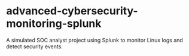 # advanced-cybersecurity-monitoring-splunk
A simulated SOC analyst project using Splunk to monitor Linux logs and detect security events.
